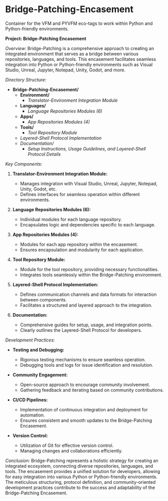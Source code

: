 # Bridge-Patching-Encasement
Container for the VFM and PYVFM eco-tags to work within Python and Python-friendly environments.

**Project: Bridge-Patching Encasement**

*Overview:*
Bridge-Patching is a comprehensive approach to creating an integrated environment that serves as a bridge between various repositories, languages, and tools. This encasement facilitates seamless integration into Python or Python-friendly environments such as Visual Studio, Unreal, Jupyter, Notepad, Unity, Godot, and more.

*Directory Structure:*
- **Bridge-Patching-Encasement/**
  - **Environment/**
    - *Translator-Environment Integration Module*
  - **Languages/**
    - *Language Repositories Modules (6)*
  - **Apps/**
    - *App Repositories Modules (4)*
  - **Tools/**
    - *Tool Repository Module*
  - *Layered-Shell Protocol Implementation*
  - *Documentation/*
    - *Setup Instructions, Usage Guidelines, and Layered-Shell Protocol Details*

*Key Components:*

1. **Translator-Environment Integration Module:**
   - Manages integration with Visual Studio, Unreal, Jupyter, Notepad, Unity, Godot, etc.
   - Defines interfaces for seamless operation within different environments.

2. **Language Repositories Modules (6):**
   - Individual modules for each language repository.
   - Encapsulates logic and dependencies specific to each language.

3. **App Repositories Modules (4):**
   - Modules for each app repository within the encasement.
   - Ensures encapsulation and modularity for each application.

4. **Tool Repository Module:**
   - Module for the tool repository, providing necessary functionalities.
   - Integrates tools seamlessly within the Bridge-Patching environment.

5. **Layered-Shell Protocol Implementation:**
   - Defines communication channels and data formats for interaction between components.
   - Facilitates a structured and layered approach to the integration.

6. **Documentation:**
   - Comprehensive guides for setup, usage, and integration points.
   - Clearly outlines the Layered-Shell Protocol for developers.

*Development Practices:*

- **Testing and Debugging:**
  - Rigorous testing mechanisms to ensure seamless operation.
  - Debugging tools and logs for issue identification and resolution.

- **Community Engagement:**
  - Open-source approach to encourage community involvement.
  - Gathering feedback and iterating based on community contributions.

- **CI/CD Pipelines:**
  - Implementation of continuous integration and deployment for automation.
  - Ensures consistent and smooth updates to the Bridge-Patching Encasement.

- **Version Control:**
  - Utilization of Git for effective version control.
  - Managing changes and collaborations efficiently.

*Conclusion:*
Bridge-Patching represents a holistic strategy for creating an integrated ecosystem, connecting diverse repositories, languages, and tools. The encasement provides a unified solution for developers, allowing for easy integration into various Python or Python-friendly environments. The meticulous structuring, protocol definition, and community-oriented development practices contribute to the success and adaptability of the Bridge-Patching Encasement.
